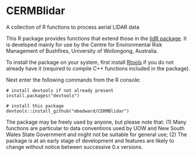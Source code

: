 # CERMBlidar
A collection of R functions to process aerial LIDAR data

This R package provides functions that extend those in the [lidR package](https://github.com/Jean-Romain/lidR).
It is developed mainly for use by the Centre for Environmental Risk Management of Bushfires, University of Wollongong, 
Australia.

To install the package on your system, first install [Rtools](https://cran.r-project.org/bin/windows/Rtools/) 
if you do not already have it (required to compile C++ functions included in the package).

Next enter the following commands from the R console:

```
# install devtools if not already present
install.packages("devtools")

# install this package
devtools::install_github("mbedward/CERMBlidar")
```
The package may be freely used by anyone, but please note that: (1) Many functions are particular to data 
conventions used by UOW and New South Wales State Government and might not be suitable for general use; 
(2) The package is at an early stage of development and features are likely to change without notice between 
successive 0.x versions.
